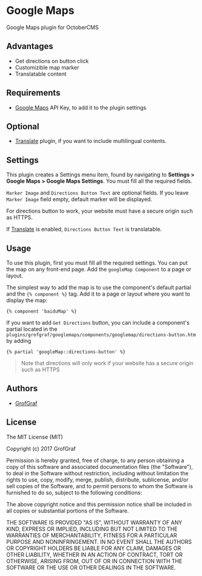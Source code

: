 # Google Maps
Google Maps plugin for OctoberCMS

## Advantages
* Get directions on button click
* Customizible map marker
* Translatable content

## Requirements
* [Google Maps](https://developers.google.com/maps/documentation/javascript/get-api-key) API Key, to add it to the plugin settings

## Optional
* [Translate](https://octobercms.com/plugin/rainlab-translate) plugin, if you want to include multilingual contents.

## Settings
This plugin creates a Settings menu item, found by navigating to **Settings > Google Maps > Google Maps Settings**. You must fill all the required fields.

`Marker Image` and `Directions Button Text` are optional fields. If you leave `Marker Image` field empty, default marker will be displayed.

For directions button to work, your website must have a secure origin such as HTTPS.

If [Translate](https://octobercms.com/plugin/rainlab-translate) is enabled, `Directions Button Text` is translatable.

## Usage
To use this plugin, first you must fill all the required settings. You can put the map on any front-end page. Add the `googleMap Component` to a page or layout.

The simplest way to add the map is to use the component's default partial and the `{% component %}` tag. Add it to a page or layout where you want to display the map:

    {% component 'baiduMap' %}

If you want to add `Get Directions` button, you can include a component's partial located in the `plugins/grofgraf/googlemaps/components/googlemap/directions-button.htm` by adding

    {% partial 'googleMap::directions-button' %}
> Note that directions will only work if your website has a secure origin such as HTTPS

## Authors

* [GrofGraf](https://github.com/GrofGraf)

## License

The MIT License (MIT)

Copyright (c) 2017 GrofGraf

Permission is hereby granted, free of charge, to any person obtaining a copy of this software and associated documentation files (the "Software"), to deal in the Software without restriction, including without limitation the rights to use, copy, modify, merge, publish, distribute, sublicense, and/or sell copies of the Software, and to permit persons to whom the Software is furnished to do so, subject to the following conditions:

The above copyright notice and this permission notice shall be included in all copies or substantial portions of the Software.

THE SOFTWARE IS PROVIDED "AS IS", WITHOUT WARRANTY OF ANY KIND, EXPRESS OR IMPLIED, INCLUDING BUT NOT LIMITED TO THE WARRANTIES OF MERCHANTABILITY, FITNESS FOR A PARTICULAR PURPOSE AND NONINFRINGEMENT. IN NO EVENT SHALL THE AUTHORS OR COPYRIGHT HOLDERS BE LIABLE FOR ANY CLAIM, DAMAGES OR OTHER LIABILITY, WHETHER IN AN ACTION OF CONTRACT, TORT OR OTHERWISE, ARISING FROM, OUT OF OR IN CONNECTION WITH THE SOFTWARE OR THE USE OR OTHER DEALINGS IN THE SOFTWARE.
